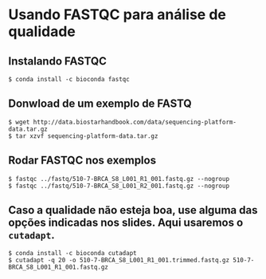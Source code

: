 # Usando FASTQC para análise de qualidade

## Instalando FASTQC
```
$ conda install -c bioconda fastqc
```


## Donwload de um exemplo de FASTQ

```
$ wget http://data.biostarhandbook.com/data/sequencing-platform-data.tar.gz
$ tar xzvf sequencing-platform-data.tar.gz
```

## Rodar FASTQC nos exemplos

```
$ fastqc ../fastq/510-7-BRCA_S8_L001_R1_001.fastq.gz --nogroup
$ fastqc ../fastq/510-7-BRCA_S8_L001_R2_001.fastq.gz --nogroup 
```

## Caso a qualidade não esteja boa, use alguma das opções indicadas nos slides. Aqui usaremos o `cutadapt`.

```
$ conda install -c bioconda cutadapt
$ cutadapt -q 20 -o 510-7-BRCA_S8_L001_R1_001.trimmed.fastq.gz 510-7-BRCA_S8_L001_R1_001.fastq.gz
```
